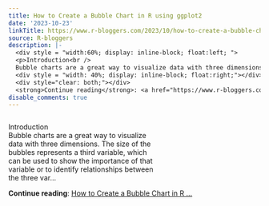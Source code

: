 ```yaml
---
title: How to Create a Bubble Chart in R using ggplot2
date: '2023-10-23'
linkTitle: https://www.r-bloggers.com/2023/10/how-to-create-a-bubble-chart-in-r-using-ggplot2/
source: R-bloggers
description: |-
  <div style = "width:60%; display: inline-block; float:left; ">
  <p>Introduction<br />
  Bubble charts are a great way to visualize data with three dimensions. The size of the bubbles represents a third variable, which can be used to show the importance of that variable or to identify relationships between the three var...</p></div>
  <div style = "width: 40%; display: inline-block; float:right;"></div>
  <div style="clear: both;"></div>
  <strong>Continue reading</strong>: <a href="https://www.r-bloggers.com/2023/10/how-to-create-a-bubble-chart-in-r-using-ggplot2/">How to Create a Bubble Chart in R ...
disable_comments: true
---
```

<div style = "width:60%; display: inline-block; float:left; ">
<p>Introduction<br />
Bubble charts are a great way to visualize data with three dimensions. The size of the bubbles represents a third variable, which can be used to show the importance of that variable or to identify relationships between the three var...</p></div>
<div style = "width: 40%; display: inline-block; float:right;"></div>
<div style="clear: both;"></div>
<strong>Continue reading</strong>: <a href="https://www.r-bloggers.com/2023/10/how-to-create-a-bubble-chart-in-r-using-ggplot2/">How to Create a Bubble Chart in R ...